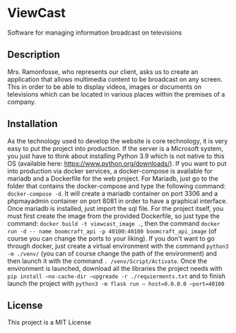 # ViewCast
Software for managing information broadcast on televisions

## Description
Mrs. Ramonfosse, who represents our client, asks us to create an application that allows multimedia content to be broadcast on any screen. This in order to be able to display videos, images or documents on televisions which can be located in various places within the premises of a company.

## Installation
As the technology used to develop the website is core technology, it is very easy to put the project into production. If the server is a Microsoft system, you just have to think about installing Python 3.9 which is not native to this OS (available here: https://www.python.org/downloads/).
If you want to put into production via docker services, a docker-compose is available for mariadb and a Dockerfile for the web project.
For Mariadb, just go to the folder that contains the docker-compose and type the following command: `docker-compose -d`. It will create a mariadb container on port 3306 and a phpmayadmin container on port 8081 in order to have a graphical interface. Once mariadb is installed, just import the sql file.
For the project itself, you must first create the image from the provided Dockerfile, so just type the command: `docker build -t viewcast_image .`, then the command `docker run -d -- name boomcraft_api -p 40100:40100 boomcraft_api_image` (of course you can change the ports to your liking).
If you don't want to go through docker, just create a virtual environment with the command `python3 -m ./venv/` (you can of course change the path of the environment) and then launch it with the command `. /venv/Script/Activate`. Once the environment is launched, download all the libraries the project needs with `pip install –no-cache-dir –upgreade -r ./requierments.txt` and to finish launch the project with `python3 -m flask run – host=0.0.0.0 –port=40100`

## License
This project is a MIT License

